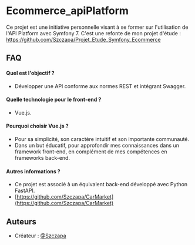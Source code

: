 # Ecommerce_apiPlatform

Ce projet est une initiative personnelle visant à se former sur l'utilisation de l'API Platform avec Symfony 7.
C'est une refonte de mon projet d'étude : https://github.com/Szczapa/Projet_Etude_Symfony_Ecommerce

## FAQ

#### Quel est l'objectif ?
- Développer une API conforme aux normes REST et intégrant Swagger.

#### Quelle technologie pour le front-end ?
- Vue.js.

#### Pourquoi choisir Vue.js ?
- Pour sa simplicité, son caractère intuitif et son importante communauté.
- Dans un but éducatif, pour approfondir mes connaissances dans un framework front-end, en complément de mes compétences en frameworks back-end.

#### Autres informations ?
- Ce projet est associé à un équivalent back-end développé avec Python FastAPI.
- [https://github.com/Szczapa/CarMarket](https://github.com/Szczapa/CarMarket)

## Auteurs

- Créateur : [@Szczapa](https://github.com/Szczapa)

 
